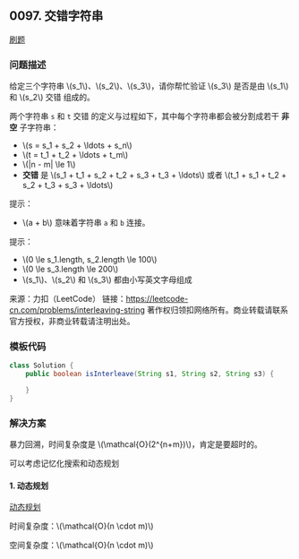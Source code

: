 <script src="https://cdn.bootcss.com/mathjax/2.7.7/MathJax.js?config=TeX-AMS-MML_HTMLorMML"></script>

## 0097. 交错字符串

[刷题](qu0097/solu/Solution.java)

### 问题描述

给定三个字符串 \\(s_1\\)、\\(s_2\\)、\\(s_3\\)，请你帮忙验证 \\(s_3\\) 是否是由 \\(s_1\\) 和 \\(s_2\\) 交错 组成的。

两个字符串 `s` 和 `t` 交错 的定义与过程如下，其中每个字符串都会被分割成若干 **非空** 子字符串：

* \\(s = s_1 + s_2 + \ldots + s_n\\)
* \\(t = t_1 + t_2 + \ldots + t_m\\)
* \\(|n - m| \le 1\\)
* **交错** 是 \\(s_1 + t_1 + s_2 + t_2 + s_3 + t_3 + \ldots\\) 或者 \\(t_1 + s_1 + t_2 + s_2 + t_3 + s_3 + \ldots\\)

提示：

* \\(a + b\\) 意味着字符串 `a` 和 `b` 连接。

提示：

* \\(0 \le s_1.length, s_2.length \le 100\\)
* \\(0 \le s_3.length \le 200\\)
* \\(s_1\\)、\\(s_2\\) 和 \\(s_3\\) 都由小写英文字母组成

来源：力扣（LeetCode）
链接：https://leetcode-cn.com/problems/interleaving-string
著作权归领扣网络所有。商业转载请联系官方授权，非商业转载请注明出处。

### 模板代码

``` java
class Solution {
    public boolean isInterleave(String s1, String s2, String s3) {

    }
}
```

### 解决方案

暴力回溯，时间复杂度是 \\(\mathcal{O}(2^{n+m})\\)，肯定是要超时的。

可以考虑记忆化搜索和动态规划

#### 1. 动态规划

[动态规划](qu0097/solu1/Solution.java)

时间复杂度：\\(\mathcal{O}(n \cdot m)\\)

空间复杂度：\\(\mathcal{O}(n \cdot m)\\)
